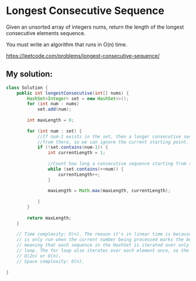 # Longest Consecutive Sequence

Given an unsorted array of integers nums, return the length of the longest consecutive elements sequence.

You must write an algorithm that runs in O(n) time.

https://leetcode.com/problems/longest-consecutive-sequence/

## My solution:

```Java
class Solution {
    public int longestConsecutive(int[] nums) {
        HashSet<Integer> set = new HashSet<>();
        for (int num : nums)
            set.add(num);
        
        int maxLength = 0;
        
        for (int num : set) {
            //If num-1 exists in the set, then a longer consecutive sequence would start
            //from there, so we can ignore the current starting point.
            if (!set.contains(num-1)) {
                int currentLength = 1;
                
                //Count how long a consecutive sequence starting from this number is.
                while (set.contains(++num)) {
                    currentLength++;
                }
                
                maxLength = Math.max(maxLength, currentLength);
                
            }
        }
        
        return maxLength;
    }
    
    // Time complexity: O(n). The reason it's in linear time is because the inner while loop
    // is only run when the current number being processed marks the beginning of a sequence,
    // meaning that each sequence in the HashSet is iterated over only once inside that while
    // loop. The for loop also iterates over each element once, so the time complexity is
    // O(2n) or O(n).
    // Space complexity: O(n).
    
}
```

